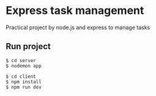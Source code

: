 # Express task management
Practical project by node.js and express to manage tasks

## Run project
```console
$ cd server
$ nodemon app
```

```console
$ cd client
$ npm install
$ npm run dev
```



